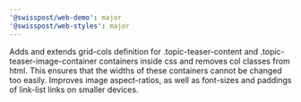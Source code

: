 ```yaml
---
'@swisspost/web-demo': major
'@swisspost/web-styles': major
---
```


Adds and extends grid-cols definition for .topic-teaser-content and .topic-teaser-image-container containers inside css and removes col classes from html. This ensures that the widths of these containers cannot be changed too easily.
Improves image aspect-ratios, as well as font-sizes and paddings of link-list links on smaller devices.
